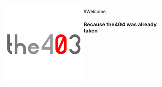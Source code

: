 <img src="the403-profile-photoV4.png" alt="Logo" width="250" height="250" align=left>

#Welcome, 
### Because the404 was already taken
